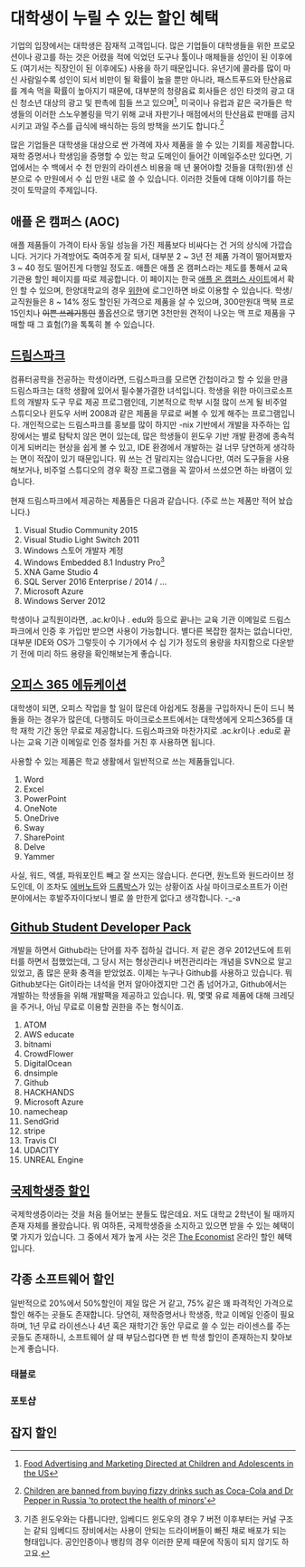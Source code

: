 # 대학생이 누릴 수 있는 할인 혜택

기업의 입장에서는 대학생은 잠재적 고객입니다. 많은 기업들이 대학생들을 위한 프로모션이나 광고를 하는 것은 어렸을 적에 익었던 도구나 툴이나 매체들을 성인이 된 이후에도 (여기서는 직장인이 된 이후에도) 사용을 하기 때문입니다. 유년기에 콜라를 많이 마신 사람일수록 성인이 되서 비만이 될 확률이 높을 뿐만 아니라, 패스트푸드와 탄산음료를 계속 먹을 확률이 높아지기 때문에, 대부분의 청량음료 회사들은 성인 타겟의 광고 대신 청소년 대상의 광고 및 판촉에 힘들 쓰고 있으며[^1], 미국이나 유럽과 같은 국가들은 학생들의 이러한 스노우볼링을 막기 위해 교내 자판기나 매점에서의 탄산음료 판매를 금지시키고 과일 주스를 급식에 배식하는 등의 방책을 쓰기도 합니다.[^2]

많은 기업들은 대학생을 대상으로 싼 가격에 자사 제품을 쓸 수 있는 기회를 제공합니다. 재학 증명서나 학생임을 증명할 수 있는 학교 도메인이 들어간 이메일주소만 있다면, 기업에서는 수 백에서 수 천 만원의 라이센스 비용을 매 년 물어야할 것들을 대학(원)생 신분으로 수 만원에서 수 십 만원 내로 쓸 수 있습니다. 이러한 것들에 대해 이야기를 하는 것이 토막글의 주제입니다.

[^1]: [Food Advertising and Marketing Directed at Children and Adolescents in the US](http://www.ncbi.nlm.nih.gov/pmc/articles/PMC416565/)
[^2]: [Children are banned from buying fizzy drinks such as Coca-Cola and Dr Pepper in Russia 'to protect the health of minors'](http://www.dailymail.co.uk/news/article-2923705/Children-banned-buying-fizzy-drinks-Coca-Cola-Dr-Pepper-Russia.html)

## 애플 온 캠퍼스 (AOC)

애플 제품들이 가격이 타사 동일 성능을 가진 제품보다 비싸다는 건 거의 상식에 가깝습니다. 거기다 가격방어도 죽여주게 잘 되서, 대부분 2 ~ 3년 전 제품 가격이 떨어져봤자 3 ~ 40 정도 떨어진게 다행일 정도죠. 애플은 애플 온 캠퍼스라는 제도를 통해서 교육 기관용 할인 페이지를 따로 제공합니다. 이 페이지는 한국 [애플 온 캠퍼스 사이트](http://www.apple.com/kr/shop/browse/home/aoc)에서 확인 할 수 있으며,  한양대학교의 경우 [위한](http://www.weehan.com/)에 로그인하면 바로 이용할 수 있습니다. 학생/교직원들은 8 ~ 14% 정도 할인된 가격으로 제품을 살 수 있으며, 300만원대 맥북 프로 15인치나 ~~이쁜 쓰레기통인~~ 풀옵션으로 땡기면 3천만원 견적이 나오는 맥 프로 제품을 구매할 때 그 효험(?)을 톡톡히 볼 수 있습니다.

## [드림스파크](https://www.dreamspark.com/)

컴퓨터공학을 전공하는 학생이라면, 드림스파크를 모르면 간첩이라고 할 수 있을 만큼 드림스파크는 대학 생활에 있어서 필수불가결한 녀석입니다. 학생을 위한 마이크로소프트의 개발자 도구 무료 제공 프로그램인데, 기본적으로 학부 시절 많이 쓰게 될 비주얼 스튜디오나 윈도우 서버 2008과 같은 제품을 무료로 써볼 수 있게 해주는 프로그램입니다. 개인적으로는 드림스파크를 홍보를 많이 하지만 -nix 기반에서 개발을 자주하는 입장에서는 별로 탐탁치 않은 면이 있는데, 많은 학생들이 윈도우 기반 개발 환경에 종속적이게 되버리는 현상을 쉽게 볼 수 있고, IDE 환경에서 개발하는 걸 너무 당연하게 생각하는 면이 적잖이 있기 때문입니다. 뭐 쓰는 건 말리지는 않습니다만, 여러 도구들을 사용해보거나, 비주얼 스튜디오의 경우 확장 프로그램을 꼭 깔아서 쓰셨으면 하는 바램이 있습니다.

현재 드림스파크에서 제공하는 제품들은 다음과 같습니다. (주로 쓰는 제품만 적어 놨습니다.)

1. Visual Studio Community 2015
2. Visual Studio Light Switch 2011
3. Windows 스토어 개발자 계정
4. Windows Embedded 8.1 Industry Pro[^3]
5. XNA Game Studio 4
6. SQL Server 2016 Enterprise / 2014 / ...
7. Microsoft Azure
8. Windows Server 2012

[^3]: 기존 윈도우와는 다릅니다만, 임베디드 윈도우의 경우 7 버전 이후부터는 커널 구조는 같되 임베디드 장비에서는 사용이 안되는 드라이버들이 빠진 채로 배포가 되는 형태입니다. 공인인증이나 뱅킹의 경우 이러한 문제 때문에 작동이 되지 않기도 하고요.

학생이나 교직원이라면, .ac.kr이나 . edu와 등으로 끝나는 교육 기관 이메일로 드림스파크에서 인증 후 가입만 받으면 사용이 가능합니다. 별다른 복잡한 절차는 없습니다만, 대부분 IDE와 OS가 그렇듯이 수 기가에서 수 십 기가 정도의 용량을 차지함으로 다운받기 전에 미리 하드 용량을 확인해보는게 좋습니다.

## [오피스 365 에듀케이션](https://products.office.com/ko-kr/student/office-in-education)

대학생이 되면, 오피스 작업을 할 일이 많은데 아쉽게도 정품을 구입하자니 돈이 드니 복돌을 하는 경우가 많은데, 다행히도 마이크로소프트에서는 대학생에게 오피스365를 대학 재학 기간 동안 무료로 제공합니다. 드림스파크와 마찬가지로 .ac.kr이나 .edu로 끝나는 교육 기관 이메일로 인증 절차를 거친 후 사용하면 됩니다.



사용할 수 있는 제품은 학교 생활에서 일반적으로 쓰는 제품들입니다.

1. Word
2. Excel
3. PowerPoint
4. OneNote
5. OneDrive
6. Sway
7. SharePoint
8. Delve
9. Yammer

사실, 워드, 엑셀, 파워포인트 빼고 잘 쓰지는 않습니다. 쓴다면, 원노트와 원드라이브 정도인데, 이 조차도 [에버노트](https://evernote.com)와 [드롭박스](https://www.dropbox.com/)가 있는 상황이죠 사실 마이크로소프트가 이런 분야에서는 후발주자이다보니 별로 쓸 만한게 없다고 생각합니다. -_-a

## [Github Student Developer Pack](https://education.github.com/pack)

개발을 하면서 Github라는 단어를 자주 접하실 겁니다. 저 같은 경우 2012년도에 트위터를 하면서 접했었는데, 그 당시 저는 형상관리나 버전관리라는 개념을 SVN으로 알고 있었고, 좀 많은 문화 충격을 받았었죠. 이제는 누구나 Github를 사용하고 있습니다. 뭐 Github보다는 Git이라는 녀석을 먼저 알아야겠지만 그건 좀 넘어가고, Github에서는 개발하는 학생들을 위해 개발팩을 제공하고 있습니다. 뭐, 몇몇 유료 제품에 대해 크레딧을 주거나, 아님 무료로 이용할 권한을 주는 형식이죠.

1. ATOM
2. AWS educate
3. bitnami
4. CrowdFlower
5. DigitalOcean
6. dnsimple
7. Github
8. HACKHANDS
9. Microsoft Azure
10. namecheap
11. SendGrid
12. stripe
13. Travis CI
14. UDACITY
15. UNREAL Engine

## [국제학생증 할인](https://www.isic.co.kr/benefit/)

국제학생증이라는 것을 처음 들어보는 분들도 많은데요. 저도 대학교 2학년이 될 때까지 존재 자체를 몰랐습니다. 뭐 여하튼, 국제학생증을 소지하고 있으면 받을 수 있는 혜택이 몇 가지가 있습니다. 그 중에서 제가 높게 사는 것은 [The Economist](http://www.economist.com/) 온라인 할인 혜택입니다.

## 각종 소프트웨어 할인

일반적으로 20%에서 50%할인이 제일 많은 거 같고, 75% 같은 꽤 파격적인 가격으로 할인 해주는 곳들도 존재합니다. 당연히, 재학증명서나 학생증, 학교 이메일 인증이 필요하며, 1년 무료 라이센스나 4년 혹은 재학기간 동안 무료로 쓸 수 있는 라이센스를 주는 곳들도 존재하니, 소프트웨어 살 때 부담스럽다면 한 번 학생 할인이 존재하는지 찾아보는게 좋습니다.

### 태블로

### 포토샵

## 잡지 할인

